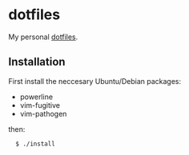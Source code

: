 # dotfiles

My personal [dotfiles](http://dotfiles.github.io/).

## Installation

First install the neccesary Ubuntu/Debian packages:

- powerline
- vim-fugitive
- vim-pathogen

then:

```
  $ ./install
```
